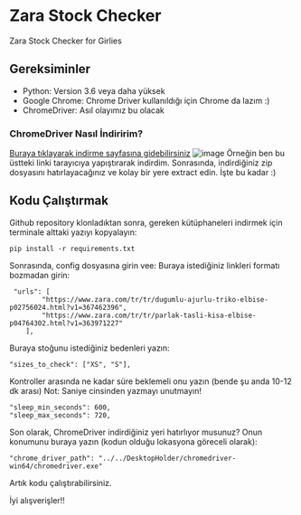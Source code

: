 # Zara Stock Checker
Zara Stock Checker for Girlies 

## Gereksiminler

+ Python: Version 3.6 veya daha yüksek 
+ Google Chrome: Chrome Driver kullanıldığı için Chrome da lazım :)
+ ChromeDriver: Asıl olayımız bu olacak

### ChromeDriver Nasıl İndiririm?
[Buraya tıklayarak indirme sayfasına gidebilirsiniz](https://googlechromelabs.github.io/chrome-for-testing/)
![image](https://github.com/CerenAkyr/ZaraStockChecker/assets/77779913/bb4606b3-d7e6-4902-8acd-279f1eedea6d)
Örneğin ben bu üstteki linki tarayıcıya yapıştırarak indirdim. 
Sonrasında, indirdiğiniz zip dosyasını hatırlayacağınız ve kolay bir yere extract edin.
İşte bu kadar :)

## Kodu Çalıştırmak
Github repository klonladıktan sonra, gereken kütüphaneleri indirmek için terminale alttaki yazıyı kopyalayın:
```
pip install -r requirements.txt
```
Sonrasında, config dosyasına girin vee:
Buraya istediğiniz linkleri formatı bozmadan girin:
```
 "urls": [
        "https://www.zara.com/tr/tr/dugumlu-ajurlu-triko-elbise-p02756024.html?v1=367462396",
        "https://www.zara.com/tr/tr/parlak-tasli-kisa-elbise-p04764302.html?v1=363971227"
    ],
```
Buraya stoğunu istediğiniz bedenleri yazın:
```
"sizes_to_check": ["XS", "S"],
```
Kontroller arasında ne kadar süre beklemeli onu yazın (bende şu anda 10-12 dk arası)
Not: Saniye cinsinden yazmayı unutmayın!
```
"sleep_min_seconds": 600,  
"sleep_max_seconds": 720,
```
Son olarak, ChromeDriver indirdiğiniz yeri hatırlıyor musunuz? Onun konumunu buraya yazın (kodun olduğu lokasyona göreceli olarak):
```
"chrome_driver_path": "../../DesktopHolder/chromedriver-win64/chromedriver.exe"
```
Artık kodu çalıştırabilirsiniz.


İyi alışverişler!!






